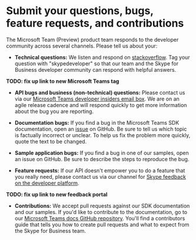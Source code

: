 ﻿
# Submit your questions, bugs, feature requests, and contributions

The Microsoft Team (Preview) product team responds to the developer community across several channels. Please tell us about your:

- **Technical questions:** We listen and respond on [stackoverflow](http://stackoverflow.com/questions/tagged/skypedeveloper). Tag your question with "skypedeveloper" so that our team and the Skype for Business developer community can respond with helpful answers.

**TODO: fix up link to new Microsoft Teams tag**

- **API bugs and business (non-technical) questions:** Please contact us via our [Microsoft Teams developer insiders email box](mailto:microsoftteamsdev@microsoft.com). We are on an agile release cadence and will respond quickly to get more information about the bug you are reporting.


- **Documentation bugs:** If you find a bug in the Microsoft Teams SDK documentation, open an [issue](https://github.com/OfficeDev/microsoft-teams-docs/issues) on GitHub. Be sure to tell us which topic is factually incorrect or unclear. To help us fix the problem more quickly, quote the text to be changed. 


- **Sample application bugs:** If you find a bug in one of our samples, open an issue on GitHub. Be sure to describe the steps to reproduce the bug.


- **Feature requests:** If our API doesn't empower you to do a feature that you really need, please contact us via our channel for [Skype feedback on the developer platform](http://www.skypefeedback.com/forums/299913-generally-available/category/120892-developer-platform).

**TODO: fix up link to new feedback portal**

- **Contributions:** We accept pull requests against our SDK documentation and our samples. If you'd like to contribute to the documentation, go to our [Microsoft Teams docs GitHub repository](https://github.com/OfficeDev/microsoft-teams-docs). You'll find a contributors guide that tells you how to create pull requests and what to expect from the Skype for Business team.

